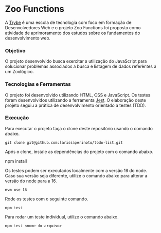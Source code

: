 # Zoo Functions

A [Trybe](https://www.betrybe.com/) é uma escola de tecnologia com foco em formação de Desenvolvedores Web e o projeto Zoo Functions foi proposto como atividade de aprimoramento dos estudos sobre os fundamentos do desenvolvimento web.

### Objetivo

O projeto desenvolvido busca exercitar a utilização do JavaScript para solucionar problemas associados a busca e listagem de dados referêntes a um Zoológico.

### Tecnologias e Ferramentas

O projeto foi desenvolvido utilizando HTML, CSS e JavaScript. Os testes foram desenvolvidos utilizando a ferramenta [Jest](https://jestjs.io/pt-BR/). O elaboração deste projeto seguiu a prática de desenvolvimento orientado a testes (TDD).

### Execução

Para executar o projeto faça o clone deste repositório usando o comando abaixo.

    git clone git@github.com:larissaperinoto/todo-list.git

Após o clone, instale as dependências do projeto com o comando abaixo.

   npm install

Os testes podem ser executados localmente com a versão 16 do node. Caso sua versão seja diferente, utilize o comando abaixo para alterar a versão do node para a 16.

    nvm use 16

Rode os testes com o seguinte comando.

    npm test
    
 Para rodar um teste individual, utilize o comando abaixo.
 
    npm test <nome-do-arquivo>
